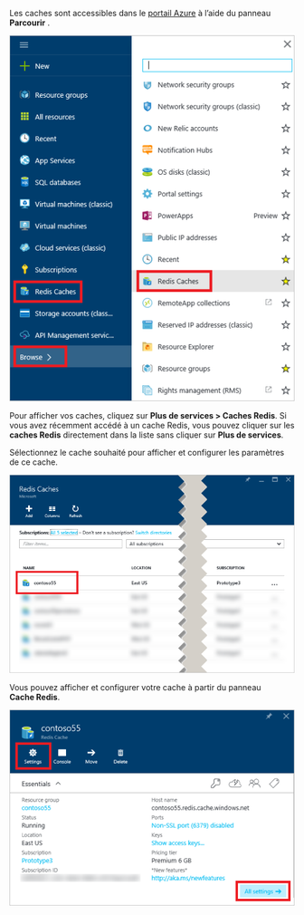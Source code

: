 Les caches sont accessibles dans le [portail Azure](https://portal.azure.com) à l’aide du panneau **Parcourir** .

![Panneau de navigation Cache Redis Azure](media/redis-cache-browse/redis-cache-browse.png)

Pour afficher vos caches, cliquez sur **Plus de services > Caches Redis**. Si vous avez récemment accédé à un cache Redis, vous pouvez cliquer sur les **caches Redis** directement dans la liste sans cliquer sur **Plus de services**.

Sélectionnez le cache souhaité pour afficher et configurer les paramètres de ce cache.

![Liste de cache de navigation Cache Redis Azure](media/redis-cache-browse/redis-caches.png)

Vous pouvez afficher et configurer votre cache à partir du panneau **Cache Redis**.

![Tous les paramètres de Cache Redis](media/redis-cache-browse/redis-cache-blade.png)



<!--HONumber=Dec16_HO3-->


